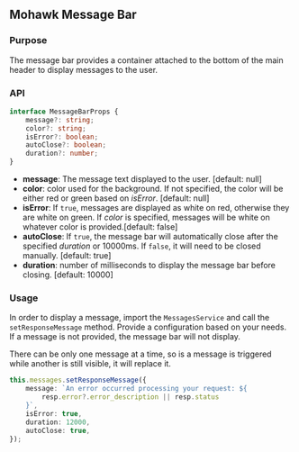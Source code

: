 ## Mohawk Message Bar

### Purpose

The message bar provides a container attached to the bottom of the main
header to display messages to the user.

### API

```typescript
interface MessageBarProps {
	message?: string;
	color?: string;
	isError?: boolean;
	autoClose?: boolean;
	duration?: number;
}
```

- **message**: The message text displayed to the user. [default: null]
- **color**: color used for the background. If not specified, the color will
  be either red or green based on _isError_. [default: null]
- **isError**: If `true`, messages are displayed as white on red, otherwise
  they are white on green. If _color_ is specified, messages will be white
  on whatever color is provided.[default: false]
- **autoClose**: If `true`, the message bar will automatically close after
  the specified _duration_ or 10000ms. If `false`, it will need to be closed
  manually. [default: true]
- **duration**: number of milliseconds to display the message bar before
  closing. [default: 10000]

### Usage

In order to display a message, import the `MessagesService` and call the
`setResponseMessage` method. Provide a configuration based on your needs. If
a message is not provided, the message bar will not display.

There can be only one message at a time, so is a message is triggered while
another is still visible, it will replace it.

```typescript
this.messages.setResponseMessage({
	message: `An error occurred processing your request: ${
		resp.error?.error_description || resp.status
	}`,
	isError: true,
	duration: 12000,
	autoClose: true,
});
```
